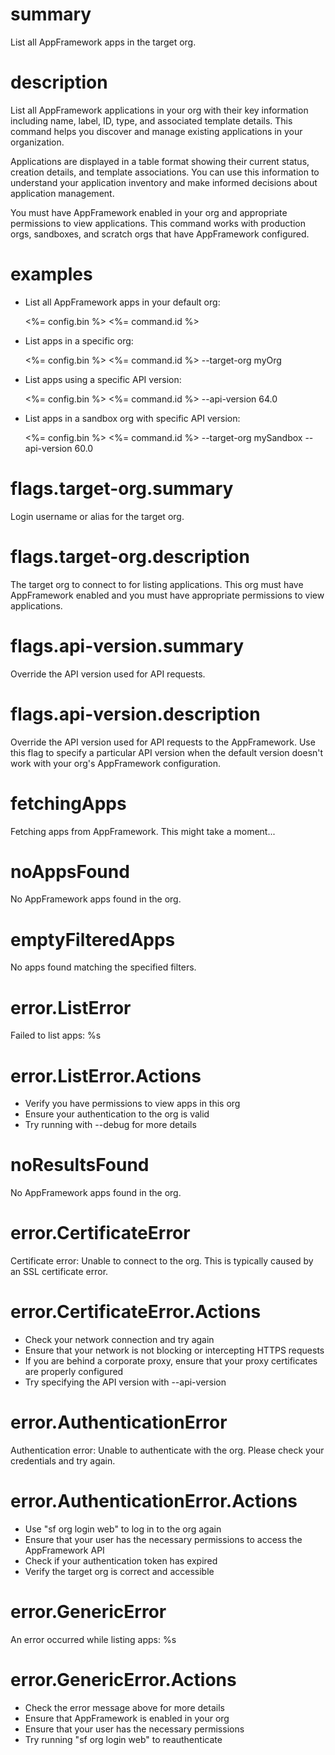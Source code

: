 # summary

List all AppFramework apps in the target org.

# description

List all AppFramework applications in your org with their key information including name, label, ID, type, and associated template details. This command helps you discover and manage existing applications in your organization.

Applications are displayed in a table format showing their current status, creation details, and template associations. You can use this information to understand your application inventory and make informed decisions about application management.

You must have AppFramework enabled in your org and appropriate permissions to view applications. This command works with production orgs, sandboxes, and scratch orgs that have AppFramework configured.

# examples

- List all AppFramework apps in your default org:

  <%= config.bin %> <%= command.id %>

- List apps in a specific org:

  <%= config.bin %> <%= command.id %> --target-org myOrg

- List apps using a specific API version:

  <%= config.bin %> <%= command.id %> --api-version 64.0

- List apps in a sandbox org with specific API version:

  <%= config.bin %> <%= command.id %> --target-org mySandbox --api-version 60.0

# flags.target-org.summary

Login username or alias for the target org.

# flags.target-org.description

The target org to connect to for listing applications. This org must have AppFramework enabled and you must have appropriate permissions to view applications.

# flags.api-version.summary

Override the API version used for API requests.

# flags.api-version.description

Override the API version used for API requests to the AppFramework. Use this flag to specify a particular API version when the default version doesn't work with your org's AppFramework configuration.

# fetchingApps

Fetching apps from AppFramework. This might take a moment...

# noAppsFound

No AppFramework apps found in the org.

# emptyFilteredApps

No apps found matching the specified filters.

# error.ListError

Failed to list apps: %s

# error.ListError.Actions

- Verify you have permissions to view apps in this org
- Ensure your authentication to the org is valid
- Try running with --debug for more details

# noResultsFound

No AppFramework apps found in the org.

# error.CertificateError

Certificate error: Unable to connect to the org. This is typically caused by an SSL certificate error.

# error.CertificateError.Actions

- Check your network connection and try again
- Ensure that your network is not blocking or intercepting HTTPS requests
- If you are behind a corporate proxy, ensure that your proxy certificates are properly configured
- Try specifying the API version with --api-version

# error.AuthenticationError

Authentication error: Unable to authenticate with the org. Please check your credentials and try again.

# error.AuthenticationError.Actions

- Use "sf org login web" to log in to the org again
- Ensure that your user has the necessary permissions to access the AppFramework API
- Check if your authentication token has expired
- Verify the target org is correct and accessible

# error.GenericError

An error occurred while listing apps: %s

# error.GenericError.Actions

- Check the error message above for more details
- Ensure that AppFramework is enabled in your org
- Ensure that your user has the necessary permissions
- Try running "sf org login web" to reauthenticate
